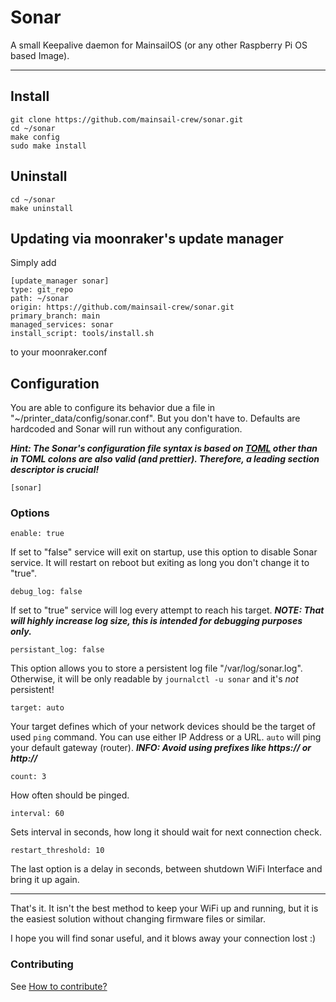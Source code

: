 # Sonar

A small Keepalive daemon for MainsailOS (or any other Raspberry Pi OS based
Image).

---

## Install

    git clone https://github.com/mainsail-crew/sonar.git
    cd ~/sonar
    make config
    sudo make install

## Uninstall

    cd ~/sonar
    make uninstall

## Updating via moonraker's update manager

Simply add

    [update_manager sonar]
    type: git_repo
    path: ~/sonar
    origin: https://github.com/mainsail-crew/sonar.git
    primary_branch: main
    managed_services: sonar
    install_script: tools/install.sh

to your moonraker.conf

## Configuration

You are able to configure its behavior due a file in
"~/printer_data/config/sonar.conf". But you don't have to. Defaults are
hardcoded and Sonar will run without any configuration.

_**Hint: The Sonar's configuration file syntax is based on [TOML](https://toml.io/en/)
other than in TOML colons are also valid (and prettier). Therefore, a leading
section descriptor is crucial!**_

    [sonar]

### Options

    enable: true

If set to "false" service will exit on startup, use this option to disable Sonar
service. It will restart on reboot but exiting as long you don't change it to
"true".

    debug_log: false

If set to "true" service will log every attempt to reach his target.
**_NOTE: That will highly increase log size, this is intended for debugging
purposes only._**

    persistant_log: false

This option allows you to store a persistent log file "/var/log/sonar.log".
Otherwise, it will be only readable by `journalctl -u sonar` and it's _not_
persistent!

    target: auto

Your target defines which of your network devices should be the target of used
`ping` command. You can use either IP Address or a URL. `auto` will ping your
default gateway (router).
**_INFO: Avoid using prefixes like https:// or http://_**

    count: 3

How often should be pinged.

    interval: 60

Sets interval in seconds, how long it should wait for next connection check.

    restart_threshold: 10

The last option is a delay in seconds, between shutdown WiFi Interface and bring
it up again.

---

That's it. It isn't the best method to keep your WiFi up and running, but it is
the easiest solution without changing firmware files or similar.

I hope you will find sonar useful, and it blows away your connection lost :)

### Contributing

See [How to contribute?](https://github.com/mainsail-crew/sonar/blob/main/.github/CONTRIBUTING.md)
